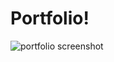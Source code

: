 # Portfolio!


![portfolio screenshot](https://user-images.githubusercontent.com/126501848/227834181-3df887fa-8970-4630-b1ce-36efe6198a81.png)
